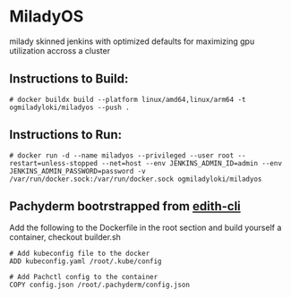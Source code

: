# MiladyOS
milady skinned jenkins with optimized defaults for maximizing gpu utilization accross a cluster


## Instructions to Build:

```
# docker buildx build --platform linux/amd64,linux/arm64 -t ogmiladyloki/miladyos --push .
```


## Instructions to Run: 
```
# docker run -d --name miladyos --privileged --user root --restart=unless-stopped --net=host --env JENKINS_ADMIN_ID=admin --env JENKINS_ADMIN_PASSWORD=password -v /var/run/docker.sock:/var/run/docker.sock ogmiladyloki/miladyos
```

## Pachyderm bootrstrapped from [edith-cli](https://github.com/theycallmeloki/edith-cli)

Add the following to the Dockerfile in the root section and build yourself a container, checkout builder.sh

```
# Add kubeconfig file to the docker
ADD kubeconfig.yaml /root/.kube/config

# Add Pachctl config to the container
COPY config.json /root/.pachyderm/config.json
```
